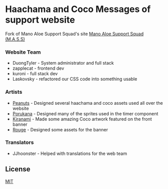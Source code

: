 # Haachama and Coco Messages of support website

Fork of Mano Aloe Support Squad's site [Mano Aloe Support Squad (M.A.S.S)](https://discord.gg/Y4BBfyM)

### Website Team
- DuongTyler - System administrator and full stack
- zapplecat - frontend dev
- kuroni - full stack dev
- Laskovsky - refactored our CSS code into something usable

### Artists
- [Peanuts](https://twitter.com/PistachiosChips) - Designed several haachama and coco assets used all over the website
- [Porukana](https://twitter.com/Porukana_Art) - Designed many of the sprites used in the timer component
- [Kiranami](https://twitter.com/kyoto_kiranami) - Made some amazing Coco artwork featured on the front banner
- [Rouge](https://twitter.com/roguedono) - Designed some assets for the banner

### Translators
- JJhoonster - Helped with translations for the web team

## License
[MIT](https://choosealicense.com/licenses/mit/)
